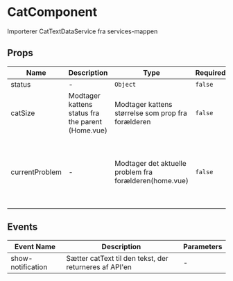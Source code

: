 # CatComponent

Importerer CatTextDataService fra services-mappen

## Props

<!-- @vuese:CatComponent:props:start -->
|Name|Description|Type|Required|Default|
|---|---|---|---|---|
|status|-|`Object`|`false`|-|
|catSize|Modtager kattens status fra the parent (Home.vue)|Modtager kattens størrelse som prop fra forælderen|`false`|1|
|currentProblem|-|Modtager det aktuelle problem fra forælderen(home.vue)|`false`|Typen er en streng fordi det er en tekst (hunger, happiness, hygiene, injured)|

<!-- @vuese:CatComponent:props:end -->


## Events

<!-- @vuese:CatComponent:events:start -->
|Event Name|Description|Parameters|
|---|---|---|
|show-notification|Sætter catText til den tekst, der returneres af API'en|-|

<!-- @vuese:CatComponent:events:end -->


